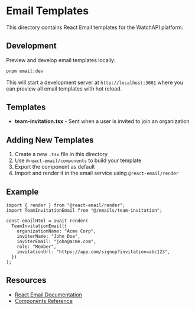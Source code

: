 # Email Templates

This directory contains React Email templates for the WatchAPI platform.

## Development

Preview and develop email templates locally:

```bash
pnpm email:dev
```

This will start a development server at `http://localhost:3001` where you can preview all email templates with hot reload.

## Templates

- **team-invitation.tsx** - Sent when a user is invited to join an organization

## Adding New Templates

1. Create a new `.tsx` file in this directory
2. Use `@react-email/components` to build your template
3. Export the component as default
4. Import and render it in the email service using `@react-email/render`

## Example

```tsx
import { render } from "@react-email/render";
import TeamInvitationEmail from "@/emails/team-invitation";

const emailHtml = await render(
  TeamInvitationEmail({
    organizationName: "Acme Corp",
    inviterName: "John Doe",
    inviterEmail: "john@acme.com",
    role: "Member",
    invitationUrl: "https://app.com/signup?invitation=abc123",
  })
);
```

## Resources

- [React Email Documentation](https://react.email/docs/introduction)
- [Components Reference](https://react.email/docs/components/html)
